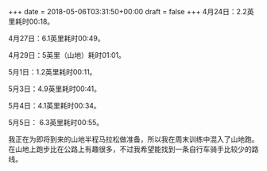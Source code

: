 +++
date = 2018-05-06T03:31:50+00:00
draft = false
+++
4月24日：2.2英里耗时00:18。

4月27日：6.1英里耗时00:49。

4月29日：5英里（山地）耗时01:01。

5月1日：1.2英里耗时00:11。

5月3日：4.9英里耗时00:41。

5月4日：4.1英里耗时00:34。

5月5日： 6.3英里耗时00:55。

我正在为即将到来的山地半程马拉松做准备，所以我在周末训练中混入了山地跑。在山地上跑步比在公路上有趣很多，不过我希望能找到一条自行车骑手比较少的路线。